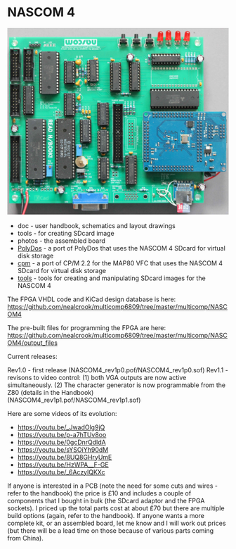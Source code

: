 # NASCOM 4

![n4_assembled.jpg](photos/n4_assembled.jpg?raw=true "NASCOM 4 assembled")

* doc - user handbook, schematics and layout drawings
* tools - for creating SDcard image
* photos - the assembled board
* [PolyDos](PolyDos/README.md) - a port of PolyDos that uses the NASCOM 4 SDcard for virtual disk storage
* [cpm](cpm/README.md) - a port of CP/M 2.2 for the MAP80 VFC that uses the NASCOM 4 SDcard for virtual disk storage
* [tools](tools/README.md) - tools for creating and manipulating SDcard images for the NASCOM 4

The FPGA VHDL code and KiCad design database is here: https://github.com/nealcrook/multicomp6809/tree/master/multicomp/NASCOM4

The pre-built files for programming the FPGA are here: https://github.com/nealcrook/multicomp6809/tree/master/multicomp/NASCOM4/output_files

Current releases:

Rev1.0 - first release (NASCOM4_rev1p0.pof/NASCOM4_rev1p0.sof)
Rev1.1 - revisons to video control: (1) both VGA outputs are now active simultaneously. (2) The character generator is now programmable from the Z80 (details in the Handbook) (NASCOM4_rev1p1.pof/NASCOM4_rev1p1.sof)

Here are some videos of its evolution:

* https://youtu.be/_JwadOlg9jQ
* https://youtu.be/p-a7hTUv8oo
* https://youtu.be/0gcDnrQdldA
* https://youtu.be/sYSOiYh90dM
* https://youtu.be/8UQ8GHryUmE
* https://youtu.be/HzWPA__F-GE
* https://youtu.be/_6AczylQKXc


If anyone is interested in a PCB (note the need for some cuts and wires - refer to the handbook) the price is £10 and includes a couple of components that I bought in bulk (the SDcard adaptor and the FPGA sockets). I priced up the total parts cost at about £70 but there are multiple build options (again, refer to the handbook). If anyone wants a more complete kit, or an assembled board, let me know and I will work out prices (but there will be a lead time on those because of various parts coming from China).


